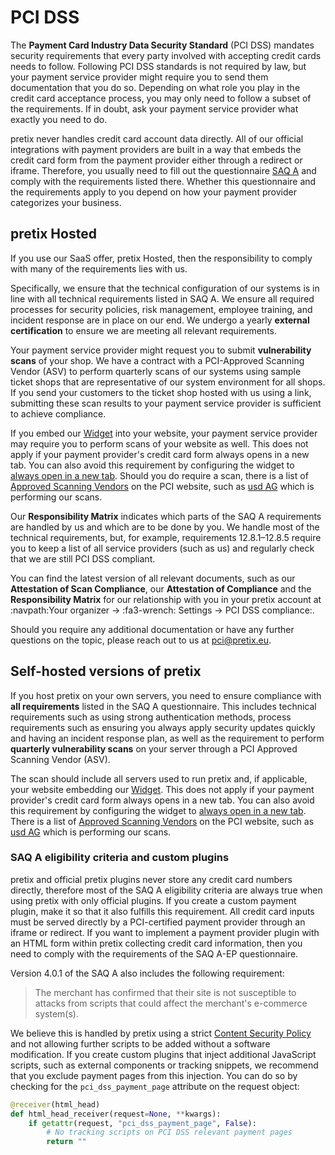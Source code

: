 # PCI DSS

The **Payment Card Industry Data Security Standard** (PCI DSS) mandates security requirements that every party involved with accepting credit cards needs to follow.
Following PCI DSS standards is not required by law, but your payment service provider might require you to send them documentation that you do so.
Depending on what role you play in the credit card acceptance process, you may only need to follow a subset of the requirements. 
If in doubt, ask your payment service provider what exactly you need to do.

pretix never handles credit card account data directly.
All of our official integrations with payment providers are built in a way that embeds the credit card form from the payment provider either through a redirect or iframe.
Therefore, you usually need to fill out the questionnaire [SAQ A](https://docs-prv.pcisecuritystandards.org/SAQ%20(Assessment)/SAQ/PCI-DSS-v4_0_1-SAQ-A-r1.pdf) and comply with the requirements listed there.
Whether this questionnaire and the requirements apply to you depend on how your payment provider categorizes your business. 

## pretix Hosted

<!-- md:hosted -->

If you use our SaaS offer, pretix Hosted, then the responsibility to comply with many of the requirements lies with us.

Specifically, we ensure that the technical configuration of our systems is in line with all technical requirements listed in SAQ A.
We ensure all required processes for security policies, risk management, employee training, and incident response are in place on our end.
We undergo a yearly **external certification** to ensure we are meeting all relevant requirements.

Your payment service provider might request you to submit **vulnerability scans** of your shop.
We have a contract with a PCI-Approved Scanning Vendor (ASV) to perform quarterly scans of our systems using sample ticket shops that are representative of our system environment for all shops.
If you send your customers to the ticket shop hosted with us using a link, submitting these scan results to your payment service provider is sufficient to achieve compliance.

If you embed our [Widget](../../guides/widget.md) into your website, your payment service provider may require you to perform scans of your website as well.
This does not apply if your payment provider's credit card form always opens in a new tab. 
You can also avoid this requirement by configuring the widget to [always open in a new tab](../../guides/widget.md#always-open-a-new-tab).
Should you do require a scan, there is a list of [Approved Scanning Vendors](https://www.pcisecuritystandards.org/assessors_and_solutions/approved_scanning_vendors/) on the PCI website, such as [usd AG](https://www.usd.de/en/pci-payment-security/pci-security-scans/) which is performing our scans.

Our **Responsibility Matrix** indicates which parts of the SAQ A requirements are handled by us and which are to be done by you.
We handle most of the technical requirements, but, for example, requirements 12.8.1–12.8.5 require you to keep a list of all service providers (such as us) and regularly check that we are still PCI DSS compliant.

You can find the latest version of all relevant documents, such as our **Attestation of Scan Compliance**, our **Attestation of Compliance** and the **Responsibility Matrix** for our relationship with you in your pretix account at :navpath:Your organizer → :fa3-wrench: Settings → PCI DSS compliance:.

Should you require any additional documentation or have any further questions on the topic, please reach out to us at [pci@pretix.eu](mailto:pci@pretix.eu).

## Self-hosted versions of pretix

<!-- md:community -->
<!-- md:enterprise -->

If you host pretix on your own servers, you need to ensure compliance with **all requirements** listed in the SAQ A questionnaire.
This includes technical requirements such as using strong authentication methods, process requirements such as ensuring you always apply security updates quickly and having an incident response plan, as well as the requirement to perform **quarterly vulnerability scans** on your server through a PCI Approved Scanning Vendor (ASV).

The scan should include all servers used to run pretix and, if applicable, your website embedding our [Widget](../../guides/widget.md).
This does not apply if your payment provider's credit card form always opens in a new tab. 
You can also avoid this requirement by configuring the widget to [always open in a new tab](../../guides/widget.md#always-open-a-new-tab).
There is a list of [Approved Scanning Vendors](https://www.pcisecuritystandards.org/assessors_and_solutions/approved_scanning_vendors/) on the PCI website, such as [usd AG](https://www.usd.de/en/pci-payment-security/pci-security-scans/) which is performing our scans.

### SAQ A eligibility criteria and custom plugins

pretix and official pretix plugins never store any credit card numbers directly, therefore most of the SAQ A eligibility criteria are always true when using pretix with only official plugins.
If you create a custom payment plugin, make it so that it also fulfills this requirement. 
All credit card inputs must be served directly by a PCI-certified payment provider through an iframe or redirect.
If you want to implement a payment provider plugin with an HTML form within pretix collecting credit card information, then you need to comply with the requirements of the SAQ A-EP questionnaire. 

Version 4.0.1 of the SAQ A also includes the following requirement:

> The merchant has confirmed that their site is not susceptible to attacks from scripts that could affect the merchant's e-commerce system(s).

We believe this is handled by pretix using a strict [Content Security Policy](https://en.wikipedia.org/wiki/Content_Security_Policy) and not allowing further scripts to be added without a software modification.
If you create custom plugins that inject additional JavaScript scripts, such as external components or tracking snippets, we recommend that you exclude payment pages from this injection.
You can do so by checking for the ``pci_dss_payment_page`` attribute on the request object:

```python
@receiver(html_head)
def html_head_receiver(request=None, **kwargs):
    if getattr(request, "pci_dss_payment_page", False):
        # No tracking scripts on PCI DSS relevant payment pages
        return ""
```